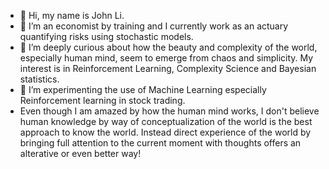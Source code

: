 - 👋 Hi, my name is John Li.
- 👀 I’m an economist by training and I currently work as an actuary quantifying risks using stochastic models.
- 🌱 I’m deeply curious about how the beauty and complexity of the world, especially human mind, seem to emerge from chaos and simplicity. My interest is in Reinforcement Learning, Complexity Science and Bayesian statistics.
- 💞️ I’m experimenting the use of Machine Learning especially Reinforcement learning in stock trading. 
- Even though I am amazed by how the human mind works, I don't believe human knowledge by way of conceptualization of the world is the best approach to know the world. Instead direct experience of the world by bringing full attention to the current moment with thoughts offers an alterative or even better way!
